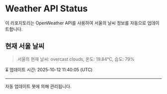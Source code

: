 
# Weather API Status

이 리포지토리는 OpenWeather API를 사용하여 서울의 날씨 정보를 자동으로 업데이트합니다.

## 현재 서울 날씨
> 서울의 현재 날씨: overcast clouds, 온도: 19.84°C, 습도: 79%

⏳ 업데이트 시간: 2025-10-12 11:40:05 (UTC)

---
자동 업데이트 봇에 의해 관리됩니다.

